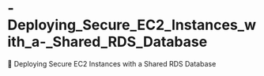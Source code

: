 # -Deploying_Secure_EC2_Instances_with_a-_Shared_RDS_Database
🚀 Deploying Secure EC2 Instances with a Shared RDS Database
